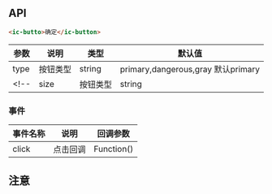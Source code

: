 ## API

```html
<ic-butto>确定</ic-button>
```

| 参数 | 说明 | 类型 | 默认值 |
| --- | --- | --- | --- |
| type | 按钮类型 | string | primary,dangerous,gray 默认primary|
<!-- | size | 按钮类型 | string | primary,dangerous,gray 默认primary| -->

### 事件
| 事件名称 | 说明 | 回调参数 |
| --- | --- | --- |
| click | 点击回调| Function() |

## 注意